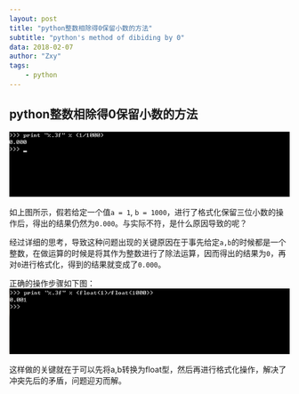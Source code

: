 ```yaml
---
layout: post
title: "python整数相除得0保留小数的方法"
subtitle: "python's method of dibiding by 0"
data: 2018-02-07
author: "Zxy"
tags:
    - python
---
```

## python整数相除得0保留小数的方法
<img src="/assets/python_division_1.png">

如上图所示，假若给定一个值`a = 1`, `b = 1000`，进行了格式化保留三位小数的操作后，得出的结果仍然为`0.000`。与实际不符，是什么原因导致的呢？

经过详细的思考，导致这种问题出现的关键原因在于事先给定`a,b`的时候都是一个整数，在做运算的时候是将其作为整数进行了除法运算，因而得出的结果为`0`，再对`0`进行格式化，得到的结果就变成了`0.000`。

正确的操作步骤如下图：
<img src="/assets/python_division_2.png">

这样做的关键就在于可以先将a,b转换为float型，然后再进行格式化操作，解决了冲突先后的矛盾，问题迎刃而解。